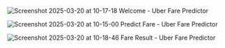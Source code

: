 ![Screenshot 2025-03-20 at 10-17-18 Welcome - Uber Fare Predictor](https://github.com/user-attachments/assets/29205401-3870-4824-8386-1ae5b3dbf533)


![Screenshot 2025-03-20 at 10-15-00 Predict Fare - Uber Fare Predictor](https://github.com/user-attachments/assets/c7e6deab-344f-43ac-a81e-decace82e396)


![Screenshot 2025-03-20 at 10-18-46 Fare Result - Uber Fare Predictor](https://github.com/user-attachments/assets/da4bd6e2-fe2c-43a9-b1b7-c2b0d499c96a)
